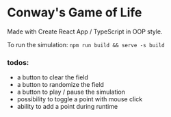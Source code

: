 # Conway's Game of Life

Made with Create React App / TypeScript in OOP style.

To run the simulation:
`npm run build && serve -s build`

### todos:

- a button to clear the field
- a button to randomize the field
- a button to play / pause the simulation
- possibility to toggle a point with mouse click
- ability to add a point during runtime

